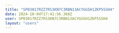 ```yaml
---
title: "SP03017RZZ7RS3KN7C3RBN13ACYGGSH1ZKP5SSH4"
date: 2024-10-04T17:41:56.368Z
user: SP03017RZZ7RS3KN7C3RBN13ACYGGSH1ZKP5SSH4
layout: "users"
---
```

    